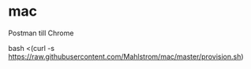 # mac
Postman till Chrome

bash <(curl -s https://raw.githubusercontent.com/Mahlstrom/mac/master/provision.sh)
